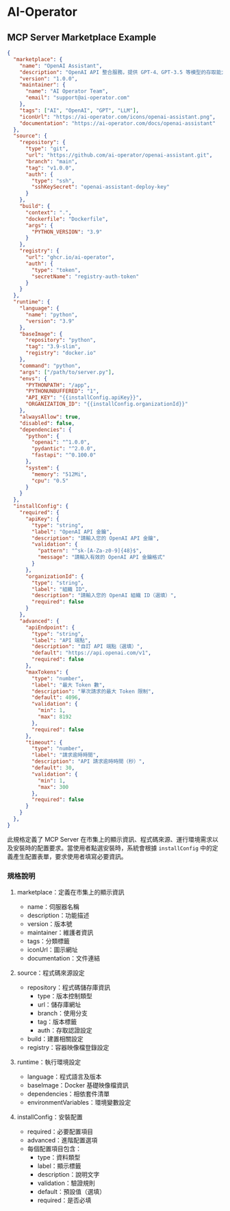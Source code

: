 # AI-Operator

## MCP Server Marketplace Example

```json
{
  "marketplace": {
    "name": "OpenAI Assistant",
    "description": "OpenAI API 整合服務，提供 GPT-4、GPT-3.5 等模型的存取能力",
    "version": "1.0.0",
    "maintainer": {
      "name": "AI Operator Team",
      "email": "support@ai-operator.com"
    },
    "tags": ["AI", "OpenAI", "GPT", "LLM"],
    "iconUrl": "https://ai-operator.com/icons/openai-assistant.png",
    "documentation": "https://ai-operator.com/docs/openai-assistant"
  },
  "source": {
    "repository": {
      "type": "git",
      "url": "https://github.com/ai-operator/openai-assistant.git",
      "branch": "main",
      "tag": "v1.0.0",
      "auth": {
        "type": "ssh",
        "sshKeySecret": "openai-assistant-deploy-key"
      }
    },
    "build": {
      "context": ".",
      "dockerfile": "Dockerfile",
      "args": {
        "PYTHON_VERSION": "3.9"
      }
    },
    "registry": {
      "url": "ghcr.io/ai-operator",
      "auth": {
        "type": "token",
        "secretName": "registry-auth-token"
      }
    }
  },
  "runtime": {
    "language": {
      "name": "python",
      "version": "3.9"
    },
    "baseImage": {
      "repository": "python",
      "tag": "3.9-slim",
      "registry": "docker.io"
    },
    "command": "python",
    "args": ["/path/to/server.py"],
    "envs": {
      "PYTHONPATH": "/app",
      "PYTHONUNBUFFERED": "1",
      "API_KEY": "{{installConfig.apiKey}}",
      "ORGANIZATION_ID": "{{installConfig.organizationId}}"
    },
    "alwaysAllow": true,
    "disabled": false,
    "dependencies": {
      "python": {
        "openai": "^1.0.0",
        "pydantic": "^2.0.0",
        "fastapi": "^0.100.0"
      },
      "system": {
        "memory": "512Mi",
        "cpu": "0.5"
      }
    }
  },
  "installConfig": {
    "required": {
      "apiKey": {
        "type": "string",
        "label": "OpenAI API 金鑰",
        "description": "請輸入您的 OpenAI API 金鑰",
        "validation": {
          "pattern": "^sk-[A-Za-z0-9]{48}$",
          "message": "請輸入有效的 OpenAI API 金鑰格式"
        }
      },
      "organizationId": {
        "type": "string",
        "label": "組織 ID",
        "description": "請輸入您的 OpenAI 組織 ID（選填）",
        "required": false
      }
    },
    "advanced": {
      "apiEndpoint": {
        "type": "string",
        "label": "API 端點",
        "description": "自訂 API 端點（選填）",
        "default": "https://api.openai.com/v1",
        "required": false
      },
      "maxTokens": {
        "type": "number",
        "label": "最大 Token 數",
        "description": "單次請求的最大 Token 限制",
        "default": 4096,
        "validation": {
          "min": 1,
          "max": 8192
        },
        "required": false
      },
      "timeout": {
        "type": "number",
        "label": "請求逾時時間",
        "description": "API 請求逾時時間（秒）",
        "default": 30,
        "validation": {
          "min": 1,
          "max": 300
        },
        "required": false
      }
    }
  },
}
```

此規格定義了 MCP Server 在市集上的顯示資訊、程式碼來源、運行環境需求以及安裝時的配置要求。當使用者點選安裝時，系統會根據 `installConfig` 中的定義產生配置表單，要求使用者填寫必要資訊。

### 規格說明

1. marketplace：定義在市集上的顯示資訊
   - name：伺服器名稱
   - description：功能描述
   - version：版本號
   - maintainer：維護者資訊
   - tags：分類標籤
   - iconUrl：圖示網址
   - documentation：文件連結

2. source：程式碼來源設定
   - repository：程式碼儲存庫資訊
     - type：版本控制類型
     - url：儲存庫網址
     - branch：使用分支
     - tag：版本標籤
     - auth：存取認證設定
   - build：建置相關設定
   - registry：容器映像檔登錄設定

3. runtime：執行環境設定
   - language：程式語言及版本
   - baseImage：Docker 基礎映像檔資訊
   - dependencies：相依套件清單
   - environmentVariables：環境變數設定

4. installConfig：安裝配置
   - required：必要配置項目
   - advanced：進階配置選項
   - 每個配置項目包含：
     - type：資料類型
     - label：顯示標籤
     - description：說明文字
     - validation：驗證規則
     - default：預設值（選填）
     - required：是否必填
